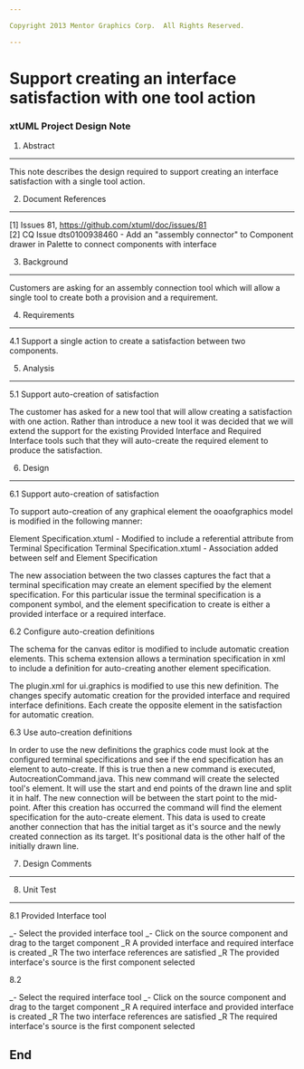 ```yaml
---

Copyright 2013 Mentor Graphics Corp.  All Rights Reserved.

---
```


# Support creating an interface satisfaction with one tool action
### xtUML Project Design Note

1. Abstract
-----------
This note describes the design required to support creating an interface
satisfaction with a single tool action.

2. Document References
----------------------
[1] Issues 81, https://github.com/xtuml/doc/issues/81  
[2] CQ Issue dts0100938460 - Add an "assembly connector" to Component drawer in
                                    Palette to connect components with interface

3. Background
-------------
Customers are asking for an assembly connection tool which will allow a single
tool to create both a provision and a requirement.

4. Requirements
---------------
4.1 Support a single action to create a satisfaction between two components.

5. Analysis
-----------
5.1 Support auto-creation of satisfaction

The customer has asked for a new tool that will allow creating a satisfaction
with one action.  Rather than introduce a new tool it was decided that we will
extend the support for the existing Provided Interface and Required Interface
tools such that they will auto-create the required element to produce the
satisfaction.

6. Design
---------
6.1 Support auto-creation of satisfaction

To support auto-creation of any graphical element the ooaofgraphics model is
modified in the following manner:

Element Specification.xtuml - Modified to include a referential attribute from
                              Terminal Specification
Terminal Specification.xtuml - Association added between self and Element
                               Specification
                               
The new association between the two classes captures the fact that a terminal
specification may create an element specified by the element specification.  For
this particular issue the terminal specification is a component symbol, and the
element specification to create is either a provided interface or a required
interface.

6.2 Configure auto-creation definitions

The schema for the canvas editor is modified to include automatic creation 
elements.  This schema extension allows a termination specification in xml to
include a definition for auto-creating another element specification.

The plugin.xml for ui.graphics is modified to use this new definition.  The
changes specify automatic creation for the provided interface and required
interface definitions.  Each create the opposite element in the satisfaction for
automatic creation.

6.3 Use auto-creation definitions

In order to use the new definitions the graphics code must look at the
configured terminal specifications and see if the end specification has an
element to auto-create.  If this is true then a new command is executed,
AutocreationCommand.java.  This new command will create the selected tool's
element.  It will use the start and end points of the drawn line and split it
in half.  The new connection will be between the start point to the mid-point.
After this creation has occurred the command will find the element specification
for the auto-create element.  This data is used to create another connection
that has the initial target as it's source and the newly created connection as
its target.  It's positional data is the other half of the initially drawn line.

7. Design Comments
------------------

8. Unit Test
------------
8.1 Provided Interface tool

_- Select the provided interface tool
_- Click on the source component and drag to the target component
_R A provided interface and required interface is created
_R The two interface references are satisfied
_R The provided interface's source is the first component selected

8.2 

_- Select the required interface tool
_- Click on the source component and drag to the target component
_R A required interface and provided interface is created
_R The two interface references are satisfied
_R The required interface's source is the first component selected

End
---


